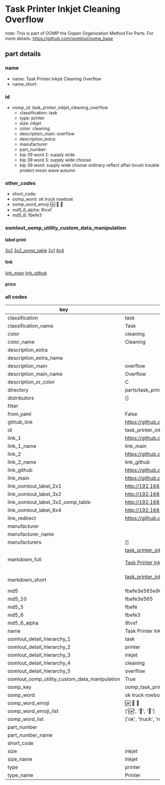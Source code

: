 # Task Printer Inkjet Cleaning Overflow  

note: This is part of OOMP the Oopen Organization Method For Parts. For more details: https://github.com/oomlout/oomp_base

##  part details
  







### name
* name: Task Printer Inkjet Cleaning Overflow
* name_short: 
### id
* oomp_id: task_printer_inkjet_cleaning_overflow
  * classification: task
  * type: printer
  * size: inkjet
  * color: cleaning
  * description_main: overflow
  * description_extra: 
  * manufacturer: 
  * part_number: 
  * bip 39 word 2: supply wide
  * bip 39 word 3: supply wide choose
  * bip 39 word: supply wide choose ordinary reflect affair brush trouble protect moon wave autumn

### other_codes
* short_code: 
* oomp_word: ok truck rowboat
* oomp_word_emoji :ok: :truck: :rowboat:
* md5_6_alpha: 9tvxf
* md5_6: fbefe3






### oomlout_oomp_utility_custom_data_manipulation
#### label print
[3x2](http://192.168.1.245:1112/?label=oomp%209tvxf)
[3x2_oomp_table](http://192.168.1.108:1112/?label=oomp%209tvxf)
[2x1](http://192.168.1.242:1112/?label=oomp%209tvxf)
[6x4](http://192.168.1.55:1112/?label=oomp%209tvxf)    

#### link

[link_main](https://github.com/oomlout/oomlout_oomp_version_1_messy/tree/main/parts/task_printer_inkjet_cleaning_overflow) [link_github](https://github.com/oomlout/oomlout_oomp_version_1_messy/tree/main/parts/task_printer_inkjet_cleaning_overflow)                             

#### price







### all codes 
| key | value |  
| --- | --- |  
| classification | task |  
| classification_name | Task |  
| color | cleaning |  
| color_name | Cleaning |  
| description_extra |  |  
| description_extra_name |  |  
| description_main | overflow |  
| description_main_name | Overflow |  
| description_or_color | C  |  
| directory | parts/task_printer_inkjet_cleaning_overflow |  
| distributors | [] |  
| filter |  |  
| from_yaml | False |  
| github_link | https://github.com/oomlout/oomlout_oomp_part_src/tree/main/parts/task_printer_inkjet_cleaning_overflow |  
| id | task_printer_inkjet_cleaning_overflow |  
| link_1 | https://github.com/oomlout/oomlout_oomp_version_1_messy/tree/main/parts/task_printer_inkjet_cleaning_overflow |  
| link_1_name | link_main |  
| link_2 | https://github.com/oomlout/oomlout_oomp_version_1_messy/tree/main/parts/task_printer_inkjet_cleaning_overflow |  
| link_2_name | link_github |  
| link_github | https://github.com/oomlout/oomlout_oomp_version_1_messy/tree/main/parts/task_printer_inkjet_cleaning_overflow |  
| link_main | https://github.com/oomlout/oomlout_oomp_version_1_messy/tree/main/parts/task_printer_inkjet_cleaning_overflow |  
| link_oomlout_label_2x1 | http://192.168.1.242:1112/?label=oomp%209tvxf |  
| link_oomlout_label_3x2 | http://192.168.1.245:1112/?label=oomp%209tvxf |  
| link_oomlout_label_3x2_oomp_table | http://192.168.1.108:1112/?label=oomp%209tvxf |  
| link_oomlout_label_6x4 | http://192.168.1.55:1112/?label=oomp%209tvxf |  
| link_redirect | https://github.com/oomlout/oomlout_oomp_version_1_messy/tree/main/parts/task_printer_inkjet_cleaning_overflow |  
| manufacturer |  |  
| manufacturer_name |  |  
| manufacturers | [] |  
| markdown_full | [task_printer_inkjet_cleaning_overflow](none)<br>[](none)<br>[Task Printer Inkjet Cleaning Overflow](none)<br><br> |  
| markdown_short | [task_printer_inkjet_cleaning_overflow](none)<br><br> |  
| md5 | fbefe3e565e903a4115a19c450beaece |  
| md5_10 | fbefe3e565 |  
| md5_5 | fbefe |  
| md5_6 | fbefe3 |  
| md5_6_alpha | 9tvxf |  
| name | Task Printer Inkjet Cleaning Overflow |  
| oomlout_detail_hierarchy_1 | task |  
| oomlout_detail_hierarchy_2 | printer |  
| oomlout_detail_hierarchy_3 | inkjet |  
| oomlout_detail_hierarchy_4 | cleaning |  
| oomlout_detail_hierarchy_5 | overflow |  
| oomlout_oomp_utility_custom_data_manipulation | True |  
| oomp_key | oomp_task_printer_inkjet_cleaning_overflow |  
| oomp_word | ok truck rowboat |  
| oomp_word_emoji | :ok: :truck: :rowboat: |  
| oomp_word_emoji_list | [':ok:', ':truck:', ':rowboat:'] |  
| oomp_word_list | ['ok', 'truck', 'rowboat'] |  
| part_number |  |  
| part_number_name |  |  
| short_code |  |  
| size | inkjet |  
| size_name | Inkjet |  
| type | printer |  
| type_name | Printer |  
